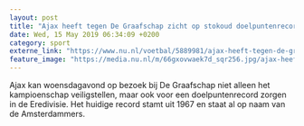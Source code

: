 ```yaml
---
layout: post
title: "Ajax heeft tegen De Graafschap zicht op stokoud doelpuntenrecord"
date: Wed, 15 May 2019 06:34:09 +0200
category: sport
externe_link: "https://www.nu.nl/voetbal/5889981/ajax-heeft-tegen-de-graafschap-zicht-op-stokoud-doelpuntenrecord.html"
feature_image: "https://media.nu.nl/m/66gxovwaek7d_sqr256.jpg/ajax-heeft-tegen-de-graafschap-zicht-op-stokoud-doelpuntenrecord.jpg"
---
```


Ajax kan woensdagavond op bezoek bij De Graafschap niet alleen het kampioenschap veiligstellen, maar ook voor een doelpuntenrecord zorgen in de Eredivisie. Het huidige record stamt uit 1967 en staat al op naam van de Amsterdammers.
